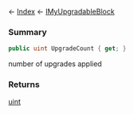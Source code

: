 ← [Index](Api-Index) ← [IMyUpgradableBlock](Sandbox.ModAPI.Ingame.IMyUpgradableBlock)

### Summary

```csharp
public uint UpgradeCount { get; }
```

number of upgrades applied

### Returns

[uint](https://docs.microsoft.com/en-us/dotnet/api/system.uint32?view=netframework-4.6)


